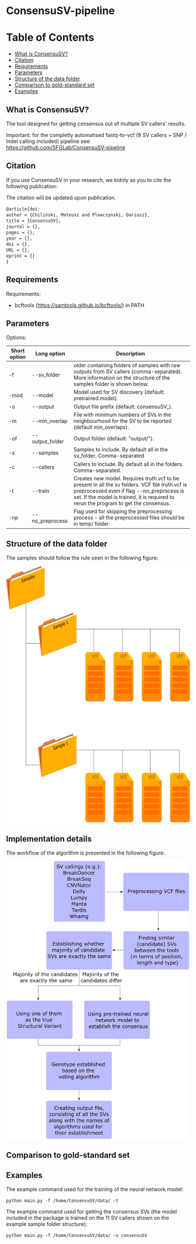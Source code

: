 # ConsensuSV-pipeline

Table of Contents
=================

* [What is ConsensuSV?](#what-is-consensusv)
* [Citation](#citation)
* [Requirements](#requirements)
* [Parameters](#parameters)
* [Structure of the data folder](#structure-of-the-data-folder)
* [Comparison to gold-standard set](#comparison-to-gold-standard-set)
* [Examples](#examples)

## What is ConsensuSV?

The tool designed for getting consensus out of multiple SV callers' results.

Important: for the completly automatised fastq-to-vcf (8 SV callers + SNP / Indel calling included) pipeline see: https://github.com/SFGLab/ConsensuSV-pipeline

## Citation

If you use ConsensuSV in your research, we kidnly as you to cite the following publication:

The citation will be updated upon publication.

```
@article{doi:
author = {Chiliński, Mateusz and Plewczynski, Dariusz},
title = {ConsensuSV},
journal = {},
pages = {},
year = {},
doi = {},
URL = {},
eprint = {}
}
```

## Requirements

Requirements:
* bcftools (https://samtools.github.io/bcftools/) in PATH

## Parameters

Options:

Short option | Long option | Description
-------------- | --------------- | ---------------
-f | --sv_folder | older containing folders of samples with raw outputs from SV callers (comma-separated). More information on the structure of the samples folder is shown below.
-mod | --model | Model used for SV discovery (default: pretrained.model).
-o | --output | Output file prefix (default: consensuSV_).
-m | --min_overlap | File with minimum numbers of SVs in the neighbourhood for the SV to be reported (default min_overlaps).
-of | --output_folder | Output folder (default: "output/").
-s | --samples | Samples to include. By default all in the sv_folder. Comma-separated
-c | --callers | Callers to include. By default all in the folders. Comma-separated.
-t | --train | Creates new model. Requires truth.vcf to be present in all the sv folders. VCF file truth.vcf is preprocessed even if flag --no_preprocess is set. If the model is trained, it is required to rerun the program to get the consensus.
-np | --no_preprocess | Flag used for skipping the preprocessing process - all the preprocessed files should be in temp/ folder.

## Structure of the data folder

The samples should follow the rule seen in the following figure:
<p align="center">
<img src="https://github.com/SFGLab/ConsensuSV-core/blob/main/sample_folder_example.png" width="700" height="700" />
</p>

## Implementation details

The workflow of the algorithm is presented in the following figure:

<p align="center">
<img src="https://github.com/SFGLab/ConsensuSV-core/blob/main/workflow.png" width="500"/>
</p>

## Comparison to gold-standard set


## Examples

The example command used for the training of the neural network model:

```shell
python main.py -f /home/ConsensuSV/data/ -t
```
The example command used for getting the consensus SVs (the model included in the package is trained on the 11 SV callers shown on the example sample folder structure):
```shell
python main.py -f /home/ConsensuSV/data/ -o consensuSV
```
